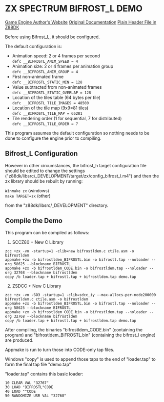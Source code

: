 # ZX SPECTRUM BIFROST_L DEMO
[Game Engine Author's Website](https://www.ime.usp.br/~einar/bifrost/)
[Original Documentation](https://github.com/z88dk/z88dk/tree/master/libsrc/_DEVELOPMENT/arch/zx/bifrost_l)
[Plain Header File in Z88DK](https://github.com/z88dk/z88dk/blob/master/include/_DEVELOPMENT/clang/arch/zx/bifrost_l.h)

Before using Bifrost_L, it should be configured.

The default configuration is:

 * Animation speed: 2 or 4 frames per second  
   `defc __BIFROSTL_ANIM_SPEED = 4`
 * Animation size: 2 or 4 frames per animation group  
   `defc __BIFROSTL_ANIM_GROUP = 4`
 * First non-animated frame  
   `defc __BIFROSTL_STATIC_MIN = 128`
 * Value subtracted from non-animated frames  
   `defc __BIFROSTL_STATIC_OVERLAP = 128`
 * Location of the tiles table (64 bytes per tile)  
   `defc __BIFROSTL_TILE_IMAGES = 48500`
 * Location of the tile map (9x9=81 tiles)  
   `defc __BIFROSTL_TILE_MAP = 65281`
 * Tile rendering order (1 for sequential, 7 for distributed)  
   `defc __BIFROSTL_TILE_ORDER = 7`

This program assumes the default configuration so nothing needs to be done to configure the engine prior to compiling.

## Bifrost_L Configuration

However in other circumstances, the bifrost_h target configuration file should be edited to change the settings
("z88dk/libsrc/_DEVELOPMENT/target/zx/config_bifrost_l.m4") and then the zx library should be rebuilt by running:

`Winmake zx` (windows)  
`make TARGET=zx` (other)

from the "z88dk/libsrc/_DEVELOPMENT" directory.

## Compile the Demo

This program can be compiled as follows:

1. SCCZ80 + New C Library
```
zcc +zx -vn -startup=1 -clib=new bifrostldem.c ctile.asm -o bifrostldem
appmake +zx -b bifrostldem_BIFROSTL.bin -o bifrostl.tap --noloader --org 58625 --blockname BIFROSTL
appmake +zx -b bifrostldem_CODE.bin -o bifrostldem.tap --noloader --org 32768 --blockname bifrostldem
copy /b loader.tap + bifrostl.tap + bifrostldem.tap demo.tap
```
2. ZSDCC + New C Library
```
zcc +zx -vn -SO3 -startup=1 -clib=sdcc_iy --max-allocs-per-node200000 bifrostldem.c ctile.asm -o bifrostldem
appmake +zx -b bifrostldem_BIFROSTL.bin -o bifrostl.tap --noloader --org 58625 --blockname BIFROSTL
appmake +zx -b bifrostldem_CODE.bin -o bifrostldem.tap --noloader --org 32768 --blockname bifrostldem
copy /b loader.tap + bifrostl.tap + bifrostldem.tap demo.tap
```
After compiling, the binaries "bifrostldem_CODE.bin" (containing the program) and "bifrostldem_BIFROSTL.bin" (containing the bifrost_l engine) are produced.

Appmake is run to turn those into CODE-only tap files.

Windows "copy" is used to append those taps to the end of "loader.tap" to form the final tap file "demo.tap"

"loader.tap" contains this basic loader:

```
10 CLEAR VAL "32767"
30 LOAD "BIFROSTL"CODE
40 LOAD ""CODE
50 RANDOMIZE USR VAL "32768"
```
